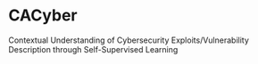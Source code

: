 # CACyber
Contextual Understanding of Cybersecurity Exploits/Vulnerability Description through Self-Supervised Learning

